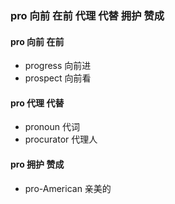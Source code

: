 ### pro 向前 在前 代理 代替 拥护 赞成


#### pro 向前 在前
- progress  向前进
- prospect  向前看


#### pro 代理 代替
- pronoun 代词
- procurator 代理人


#### pro 拥护 赞成
- pro-American 亲美的